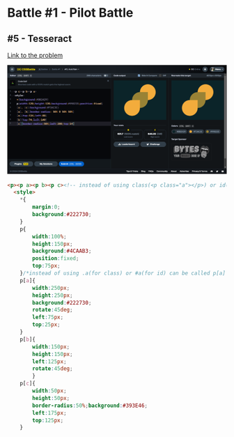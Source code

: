 # Battle #1 - Pilot Battle

## #5 - Tesseract

[Link to the problem](https://cssbattle.dev/play/9)

![result](./img/5-acid-rain.png)

```html
<p><p a><p b><p c><!-- instead of using class(<p class="a"></p>) or id(<p id="a">) simply uses <p a></p> or <p> -->
  <style>
    *{
        margin:0;
        background:#222730;
    }
    p{ 
        width:100%;
        height:150px;
        background:#4CAAB3;
        position:fixed;
        top:75px;
    }/*instead of using .a(for class) or #a(for id) can be called p[a] with p tag or just [a] with square brackets*/
    p[a]{
        width:250px;
        height:250px;
        background:#222730;
        rotate:45deg;
        left:75px;
        top:25px;
    }
    p[b]{
        width:150px;
        height:150px;
        left:125px;
        rotate:45deg;
        }
    p[c]{
        width:50px;
        height:50px;
        border-radius:50%;background:#393E46;
        left:175px;
        top:125px;
    }
```
